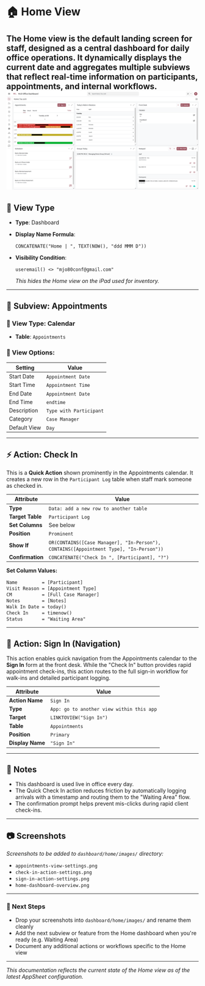 # 🏠 Home View

The **Home** view is the default landing screen for staff, designed as a central dashboard for daily office operations. It dynamically displays the current date and aggregates multiple subviews that reflect real-time information on participants, appointments, and internal workflows.
![Home View Screenshot](../images/home-view.png)
---

## 🧱 View Type
- **Type**: Dashboard
- **Display Name Formula**:  
  ```appsheetscript
  CONCATENATE("Home | ", TEXT(NOW(), "ddd MMM D"))
  ```

- **Visibility Condition**:
  ```appsheetscript
  useremail() <> "mjo80conf@gmail.com"
  ```
  *This hides the Home view on the iPad used for inventory.*

---

## 🧩 Subview: Appointments

### 🔹 View Type: Calendar  
- **Table**: `Appointments`

### 🔧 View Options:
| Setting        | Value               |
|----------------|---------------------|
| Start Date     | `Appointment Date`  |
| Start Time     | `Appointment Time`  |
| End Date       | `Appointment Date`  |
| End Time       | `endtime`           |
| Description    | `Type with Participant` |
| Category       | `Case Manager`      |
| Default View   | `Day`               |

---

## ⚡ Action: Check In

This is a **Quick Action** shown prominently in the Appointments calendar. It creates a new row in the `Participant Log` table when staff mark someone as checked in.

| Attribute         | Value |
|------------------|-------|
| **Type**          | `Data: add a new row to another table` |
| **Target Table**  | `Participant Log` |
| **Set Columns**   | See below |
| **Position**      | `Prominent` |
| **Show If**       | `OR(CONTAINS([Case Manager], "In-Person"), CONTAINS([Appointment Type], "In-Person"))` |
| **Confirmation**  | `CONCATENATE("Check In ", [Participant], "?")` |

**Set Column Values:**
```text
Name         = [Participant]
Visit Reason = [Appointment Type]
CM           = [Full Case Manager]
Notes        = [Notes]
Walk In Date = today()
Check In     = timenow()
Status       = "Waiting Area"
```

---

## 🔄 Action: Sign In (Navigation)

This action enables quick navigation from the Appointments calendar to the **Sign In** form at the front desk. While the "Check In" button provides rapid appointment check-ins, this action routes to the full sign-in workflow for walk-ins and detailed participant logging.

| Attribute        | Value |
|-----------------|-------|
| **Action Name**  | `Sign In` |
| **Type**         | `App: go to another view within this app` |
| **Target**       | `LINKTOVIEW("Sign In")` |
| **Table**        | `Appointments` |
| **Position**     | `Primary` |
| **Display Name** | `"Sign In"` |

---

## 📎 Notes

- This dashboard is used live in office every day.
- The Quick Check In action reduces friction by automatically logging arrivals with a timestamp and routing them to the "Waiting Area" flow.
- The confirmation prompt helps prevent mis-clicks during rapid client check-ins.

---

## 📷 Screenshots

*Screenshots to be added to `dashboard/home/images/` directory:*
- `appointments-view-settings.png`
- `check-in-action-settings.png`
- `sign-in-action-settings.png`
- `home-dashboard-overview.png`

---

### 🧠 Next Steps

- Drop your screenshots into `dashboard/home/images/` and rename them cleanly
- Add the next subview or feature from the Home dashboard when you're ready (e.g. Waiting Area)
- Document any additional actions or workflows specific to the Home view

---

*This documentation reflects the current state of the Home view as of the latest AppSheet configuration.*
